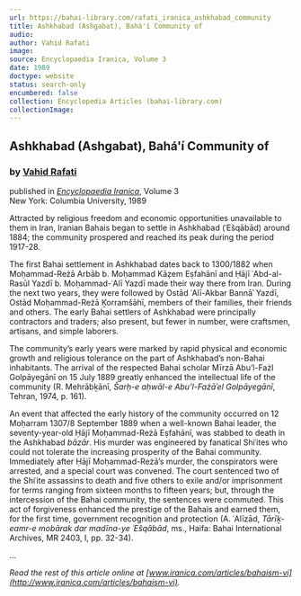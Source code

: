 ```yaml
---
url: https://bahai-library.com/rafati_iranica_ashkhabad_community
title: Ashkhabad (Ashgabat), Bahá'í Community of
audio: 
author: Vahid Rafati
image: 
source: Encyclopaedia Iranica, Volume 3
date: 1989
doctype: website
status: search-only
encumbered: false
collection: Encyclopedia Articles (bahai-library.com)
collectionImage: 
---
```



## Ashkhabad (Ashgabat), Bahá'í Community of

### by [Vahid Rafati](https://bahai-library.com/author/Vahid+Rafati)

published in [_Encyclopaedia Iranica_](https://bahai-library.com/series/Encyclopaedia%20Iranica), Volume 3  
New York: Columbia University, 1989


Attracted by religious freedom and economic opportunities unavailable to them in Iran, Iranian Bahais began to settle in Ashkhabad (ʿEšqābād) around 1884; the community prospered and reached its peak during the period 1917-28.

The first Bahai settlement in Ashkhabad dates back to 1300/1882 when Moḥammad-Reżā Arbāb b. Moḥammad Kāẓem Eṣfahānī and Ḥājī ʿAbd-al-Rasūl Yazdī b. Moḥammad-ʿAlī Yazdī made their way there from Iran. During the next two years, they were followed by Ostād ʿAlī-Akbar Bannāʾ Yazdī, Ostād Moḥammad-Reżā Ḵorramšāhī, members of their families, their friends and others. The early Bahai settlers of Ashkhabad were principally contractors and traders; also present, but fewer in number, were craftsmen, artisans, and simple laborers.

The community’s early years were marked by rapid physical and economic growth and religious tolerance on the part of Ashkhabad’s non-Bahai inhabitants. The arrival of the respected Bahai scholar Mīrzā Abu’l-Fażl Golpāyegānī on 15 July 1889 greatly enhanced the intellectual life of the community (R. Mehrābḵānī, _Šarḥ-e aḥwāl-e Abu’l-Fażāʾel Golpāyegānī_, Tehran, 1974, p. 161).

An event that affected the early history of the community occurred on 12 Moḥarram 1307/8 September 1889 when a well-known Bahai leader, the seventy-year-old Ḥājī Moḥammad-Reżā Eṣfahānī, was stabbed to death in the Ashkhabad _bāzār_. His murder was engineered by fanatical Shiʿites who could not tolerate the increasing prosperity of the Bahai community. Immediately after Ḥājī Moḥammad-Reżā’s murder, the conspirators were arrested, and a special court was convened. The court sentenced two of the Shiʿite assassins to death and five others to exile and/or imprisonment for terms ranging from sixteen months to fifteen years; but, through the intercession of the Bahai community, the sentences were commuted. This act of forgiveness enhanced the prestige of the Bahais and earned them, for the first time, government recognition and protection (A. ʿAlīzād, _Tārīḵ-eamr-e mobārak dar madīna-ye ʿEšqābād_, ms., Haifa: Bahai International Archives, MR 2403, I, pp. 32-34).

...

_Read the rest of this article online at [www.iranica.com/articles/bahaism-vi](http://www.iranica.com/articles/bahaism-vi)._